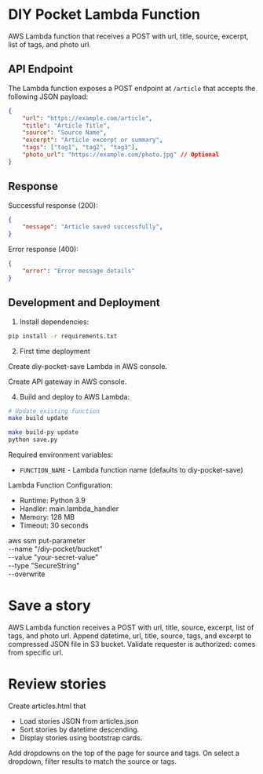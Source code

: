 # DIY Pocket Lambda Function

AWS Lambda function that receives a POST with url, title, source, excerpt, list of tags, and photo url.

## API Endpoint

The Lambda function exposes a POST endpoint at `/article` that accepts the following JSON payload:

```json
{
    "url": "https://example.com/article",
    "title": "Article Title",
    "source": "Source Name",
    "excerpt": "Article excerpt or summary",
    "tags": ["tag1", "tag2", "tag3"],
    "photo_url": "https://example.com/photo.jpg" // Optional
}
```

## Response

Successful response (200):
```json
{
    "message": "Article saved successfully",
}
```

Error response (400):
```json
{
    "error": "Error message details"
}
```

## Development and Deployment

1. Install dependencies:
```bash
pip install -r requirements.txt
```

2. First time deployment

Create diy-pocket-save Lambda in AWS console.



Create API gateway in AWS console.

4. Build and deploy to AWS Lambda:
```bash
# Update existing function
make build update
```

```bash
make build-py update
python save.py
```

Required environment variables:
- `FUNCTION_NAME` - Lambda function name (defaults to diy-pocket-save)

Lambda Function Configuration:
- Runtime: Python 3.9
- Handler: main.lambda_handler
- Memory: 128 MB
- Timeout: 30 seconds

aws ssm put-parameter \
  --name "/diy-pocket/bucket" \
  --value "your-secret-value" \
  --type "SecureString" \
  --overwrite
  
# Save a story

AWS Lambda function receives a POST with url, title, source, excerpt, list of tags, and photo url.
Append datetime, url, title, source, tags, and excerpt to compressed JSON file in S3 bucket.
Validate requester is authorized: comes from specific url.

# Review stories
Create articles.html that
  - Load stories JSON from articles.json
  - Sort stories by datetime descending.
  - Display stories using bootstrap cards.

Add dropdowns on the top of the page for source and tags.
On select a dropdown, filter results to match the source or tags.